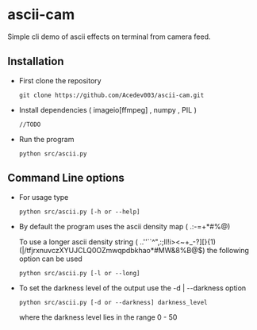 # ascii-cam
Simple cli demo of ascii effects on terminal from camera feed.


## Installation
- First clone the repository
    ```
    git clone https://github.com/Acedev003/ascii-cam.git
    ```
- Install dependencies ( imageio[ffmpeg] , numpy , PIL )
    ```
    //TODO
    ```
- Run the program
    ```
    python src/ascii.py
    ```

## Command Line options

- For usage type
    ```
    python src/ascii.py [-h or --help] 
    ```

- By default the program uses the ascii density map ( .:-=+*#%@)

    To use a longer ascii density string ( ..''``^\",:;Il!i><~+_-?][}{1)(|\/tfjrxnuvczXYUJCLQ0OZmwqpdbkhao*#MW&8%B@$) the following option can be used
    ```
    python src/ascii.py [-l or --long] 
    ```

- To set the darkness level of the output use the -d | --darkness option
    ```
    python src/ascii.py [-d or --darkness] darkness_level 
    ```
    where the darkness level lies in the range 0 - 50

